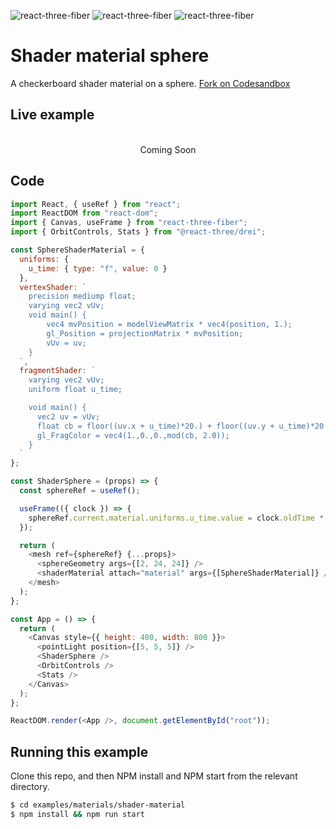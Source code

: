 ![react-three-fiber](https://img.shields.io/badge/dynamic/json?url=https://raw.githubusercontent.com/onion2k/r3f-by-example/develop/examples/materials/shader-material/package.json&label=react-three-fiber&query=$.dependencies['react-three-fiber']&color=green) ![react-three-fiber](https://img.shields.io/badge/dynamic/json?url=https://raw.githubusercontent.com/onion2k/r3f-by-example/develop/examples/materials/shader-material/package.json&label=three&query=$.dependencies['three']&color=green) ![react-three-fiber](https://img.shields.io/badge/dynamic/json?url=https://raw.githubusercontent.com/onion2k/r3f-by-example/develop/examples/materials/shader-material/package.json&label=@react-three/drei&query=$.dependencies['@react-three/drei']&color=green)

# Shader material sphere

A checkerboard shader material on a sphere. [Fork on Codesandbox](https://githubbox.com/onion2k/r3f-by-example/tree/develop/examples/materials/shader-material)

## Live example
<div align="center">
  <br>
Coming Soon
  <br>
</div>

## Code
```js
import React, { useRef } from "react";
import ReactDOM from "react-dom";
import { Canvas, useFrame } from "react-three-fiber";
import { OrbitControls, Stats } from "@react-three/drei";

const SphereShaderMaterial = {
  uniforms: {
    u_time: { type: "f", value: 0 }
  },
  vertexShader: `
    precision mediump float;
    varying vec2 vUv;
    void main() {
        vec4 mvPosition = modelViewMatrix * vec4(position, 1.);
        gl_Position = projectionMatrix * mvPosition;
        vUv = uv;
    }
  `,
  fragmentShader: `
    varying vec2 vUv;
    uniform float u_time;

    void main() {
      vec2 uv = vUv;
      float cb = floor((uv.x + u_time)*20.) + floor((uv.y + u_time)*20.);
      gl_FragColor = vec4(1.,0.,0.,mod(cb, 2.0));
    }
  `
};

const ShaderSphere = (props) => {
  const sphereRef = useRef();

  useFrame(({ clock }) => {
    sphereRef.current.material.uniforms.u_time.value = clock.oldTime * 0.00005;
  });

  return (
    <mesh ref={sphereRef} {...props}>
      <sphereGeometry args={[2, 24, 24]} />
      <shaderMaterial attach="material" args={[SphereShaderMaterial]} />
    </mesh>
  );
};

const App = () => {
  return (
    <Canvas style={{ height: 400, width: 800 }}>
      <pointLight position={[5, 5, 5]} />
      <ShaderSphere />
      <OrbitControls />
      <Stats />
    </Canvas>
  );
};

ReactDOM.render(<App />, document.getElementById("root"));

```

## Running this example

Clone this repo, and then NPM install and NPM start from the relevant directory.

```bash
$ cd examples/materials/shader-material
$ npm install && npm run start
```